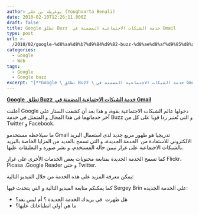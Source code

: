 ```yaml
---
author: يوغرطة بن علي (Youghourta Benali)
date: 2010-02-10T12:26:11.000Z
draft: false
title: Google تطلق Buzz  خدمة الشبكات الاجتماعية المضمنة في Gmail
type: post
url: >-
  /2010/02/google-%d8%aa%d8%b7%d9%84%d9%82-buzz-%d8%ae%d8%af%d9%85%d8%a9-%d8%a7%d9%84%d8%b4%d8%a8%d9%83%d8%a7%d8%aa-%d8%a7%d9%84%d8%a7%d8%ac%d8%aa%d9%85%d8%a7%d8%b9%d9%8a%d8%a9-%d8%a7%d9%84%d9%85%d8%b6%d9%85/
categories:
  - Google
  - Web
tags:
  - Google
  - Google buzz
excerpt: "[**Google \_تطلق Buzz \_خدمة الشبكات الاجتماعية المضمنة في Gmail**](https://www.it-scoop.com/2010/02/google-%d8%aa%d8%b7%d9%84%d9%82-buzz-%d8%ae%d8%af%d9%85%d8%a9-%d8%a7%d9%84%d8%b4%d8%a8%d9%83%d8%a7%d8%aa-%d8%a7%d9%84%d8%a7%d8%ac%d8%aa%d9%85%d8%a7%d8%b9%d9%8a%d8%a9-%d8%a7%d9%84%d9%85%d8%b6%d9%85/)\n\nأعلنت Google دخولها عالم الشبكات الاجتماعية بقوة، و هذا بعد أن كشفت الستار على آخر خدماتهما في هذا المجال و المتمثل في خدمة Buzz و التي تُعتبر ردا قويا على كل من"
---
```

[**Google  تطلق Buzz  خدمة الشبكات الاجتماعية المضمنة في Gmail**](https://www.it-scoop.com/2010/02/google-%d8%aa%d8%b7%d9%84%d9%82-buzz-%d8%ae%d8%af%d9%85%d8%a9-%d8%a7%d9%84%d8%b4%d8%a8%d9%83%d8%a7%d8%aa-%d8%a7%d9%84%d8%a7%d8%ac%d8%aa%d9%85%d8%a7%d8%b9%d9%8a%d8%a9-%d8%a7%d9%84%d9%85%d8%b6%d9%85/)

أعلنت Google دخولها عالم الشبكات الاجتماعية بقوة، و هذا بعد أن كشفت الستار على آخر خدماتهما في هذا المجال و المتمثل في خدمة Buzz و التي تُعتبر ردا قويا على كل من Twitter و Facebook.

[](https://www.it-scoop.com/2010/02/google-%d8%aa%d8%b7%d9%84%d9%82-buzz-%d8%ae%d8%af%d9%85%d8%a9-%d8%a7%d9%84%d8%b4%d8%a8%d9%83%d8%a7%d8%aa-%d8%a7%d9%84%d8%a7%d8%ac%d8%aa%d9%85%d8%a7%d8%b9%d9%8a%d8%a9-%d8%a7%d9%84%d9%85%d8%b6%d9%85/)

ما سيلاحظه مستخدمو Gmail تدريجيا هو ظهور مربع جديد لدى استعمال البريد الالكتروني للاستفادة من  الخدمة الجديدة، و التي تسمح بالعديد من المزايا الخاصة بالبريد بالشبكات الاجتماعية على غرار تبيين حالة المستخدم، و نشر صوره و التعليقات عليها.

كما تسمح الخدمة الجديدة بمتابعة محتويات بعض الخدمات الأخرى على غرار Flickr، Picasa ،Google Reader و حتى Twitter.

يمكن معرفة المزيد على هذه الخدمة من خلال الفيديو التالية:

كما يمكنكم متابعة الفيديو التالية و التي يتحدث فيها Sergey Brin على الخدمة الجديدة:

-   هل ظهرت  في بريدك الخدمة الجديدة ؟ أم ليس بعد؟
-   ما هي أولى انطباعاتك عليها؟

